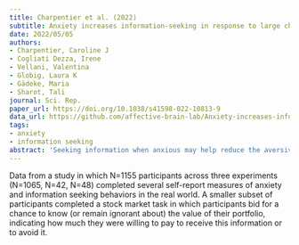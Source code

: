 ```yaml
---
title: Charpentier et al. (2022)
subtitle: Anxiety increases information-seeking in response to large changes
date: 2022/05/05
authors:
- Charpentier, Caroline J
- Cogliati Dezza, Irene
- Vellani, Valentina
- Globig, Laura K
- Gädeke, Maria
- Sharot, Tali
journal: Sci. Rep.
paper_url: https://doi.org/10.1038/s41598-022-10813-9
data_url: https://github.com/affective-brain-lab/Anxiety-increases-information-seeking-in-response-to-large-changes-
tags:
- anxiety
- information seeking
abstract: 'Seeking information when anxious may help reduce the aversive feeling of uncertainty and guide decision-making. If information is negative or confusing, however, this may increase anxiety further. Information gathered under anxiety can thus be beneficial and/or damaging. Here, we examine whether anxiety leads to a general increase in information-seeking, or rather to changes in the type of information and/or situations in which it is sought. In two controlled laboratory studies, we show that both trait anxiety and induced anxiety lead to a selective alteration in information-seeking. In particular, anxiety did not enhance the general tendency to seek information, nor did it alter the valence of the information gathered. Rather, anxiety amplified the tendency to seek information more in response to large changes in the environment. This was true even when the cause of the anxiety was not directly related to the information sought. As anxious individuals have been shown to have problems learning in changing environments, greater information-seeking in such environments may be an adaptive compensatory mechanism.'
---
```


Data from a study in which N=1155 participants across three experiments (N=1065, N=42, N=48) completed several self-report measures of anxiety and information seeking behaviors in the real world. A smaller subset of participants completed a stock market task in which participants bid for a chance to know (or remain ignorant about) the value of their portfolio, indicating how much they were willing to pay to receive this information or to avoid it.
